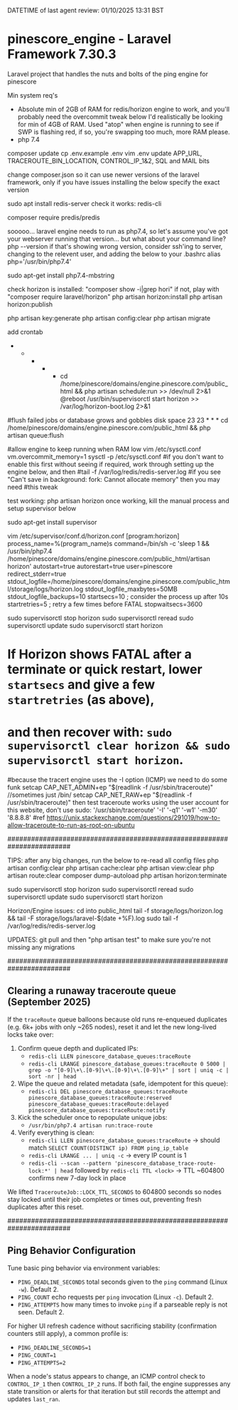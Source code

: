 DATETIME of last agent review: 01/10/2025 13:31 BST
# pinescore_engine - Laravel Framework 7.30.3
Laravel project that handles the nuts and bolts of the ping engine for pinescore

Min system req's
- Absolute min of 2GB of RAM for redis/horizon engine to work, and you'll probably need the overcommit tweak below
I'd realistically be looking for min of 4GB of RAM. Used "atop" when engine is running to see if SWP is flashing red,
if so, you're swapping too much, more RAM please.
- php 7.4

composer update
cp .env.example .env
vim .env
    update APP_URL, TRACEROUTE_BIN_LOCATION, CONTROL_IP_1&2, SQL and MAIL bits
    

change composer.json so it can use newer versions of the laravel framework, only if you have issues installing the below
    specify the exact version

sudo apt install redis-server
check it works: redis-cli

composer require predis/predis

sooooo... laravel engine needs to run as php7.4, so let's assume you've got your webserver running that version... but what about your command line?
php --version
if that's showing wrong version, consider ssh'ing to server, changing to the relevent user, and adding the below to your .bashrc
alias php='/usr/bin/php7.4'

sudo apt-get install php7.4-mbstring

check horizon is installed: "composer show -i|grep hori"
if not, play with "composer require laravel/horizon"
php artisan horizon:install
php artisan horizon:publish

php artisan key:generate
php artisan config:clear
php artisan migrate

add crontab
* * * * * cd /home/pinescore/domains/engine.pinescore.com/public_html && php artisan schedule:run >> /dev/null 2>&1
@reboot /usr/bin/supervisorctl start horizon >> /var/log/horizon-boot.log 2>&1

#flush failed jobs or database grows and gobbles disk space
23 23 * * * cd /home/pinescore/domains/engine.pinescore.com/public_html && php artisan queue:flush

#allow engine to keep running when RAM low
vim /etc/sysctl.conf
vm.overcommit_memory=1
sysctl -p /etc/sysctl.conf
#if you don't want to enable this first without seeing if required, work through setting up the engine below, and then
#tail -f /var/log/redis/redis-server.log #if you see "Can't save in background: fork: Cannot allocate memory" then you may need
#this tweak

test working: php artisan horizon
once working, kill the manual process and setup supervisor below

sudo apt-get install supervisor

vim /etc/supervisor/conf.d/horizon.conf
[program:horizon]
process_name=%(program_name)s
command=/bin/sh -c 'sleep 1 && /usr/bin/php7.4 /home/pinescore/domains/engine.pinescore.com/public_html/artisan horizon'
autostart=true
autorestart=true
user=pinescore
redirect_stderr=true
stdout_logfile=/home/pinescore/domains/engine.pinescore.com/public_html/storage/logs/horizon.log
stdout_logfile_maxbytes=50MB
stdout_logfile_backups=10
startsecs=10 ; consider the process up after 10s
startretries=5 ; retry a few times before FATAL
stopwaitsecs=3600

sudo supervisorctl stop horizon
sudo supervisorctl reread
sudo supervisorctl update
sudo supervisorctl start horizon

# If Horizon shows FATAL after a terminate or quick restart, lower `startsecs` and give a few `startretries` (as above),
# and then recover with: `sudo supervisorctl clear horizon && sudo supervisorctl start horizon`.

#because the tracert engine uses the -I option (ICMP) we need to do some funk
setcap CAP_NET_ADMIN+ep "$(readlink -f /usr/sbin/traceroute)" //sometimes just /bin/
setcap CAP_NET_RAW+ep "$(readlink -f /usr/sbin/traceroute)"
then test traceroute works using the user account for this website, don't use sudo:
'/usr/sbin/traceroute' '-I' '-q1' '-w1' '-m30' '8.8.8.8'
#ref https://unix.stackexchange.com/questions/291019/how-to-allow-traceroute-to-run-as-root-on-ubuntu

########################################################################

TIPS: after any big changes, run the below to re-read all config files
php artisan config:clear
php artisan cache:clear
php artisan view:clear
php artisan route:clear
composer dump-autoload
php artisan horizon:terminate

sudo supervisorctl stop horizon
sudo supervisorctl reread
sudo supervisorctl update
sudo supervisorctl start horizon

Horizon/Engine issues:
cd into public_html
tail -f storage/logs/horizon.log && tail -F storage/logs/laravel-$(date +%F).log
sudo tail -f /var/log/redis/redis-server.log

UPDATES: git pull and then "php artisan test" to make sure you're not missing any migrations 

########################################################################

## Clearing a runaway traceroute queue (September 2025)

If the `traceRoute` queue balloons because old runs re-enqueued duplicates (e.g. 6k+ jobs with only ~265 nodes), reset it and let the new long-lived locks take over:

1. Confirm queue depth and duplicated IPs:
   - `redis-cli LLEN pinescore_database_queues:traceRoute`
   - `redis-cli LRANGE pinescore_database_queues:traceRoute 0 5000 | grep -o "[0-9]\+\.[0-9]\+\.[0-9]\+\.[0-9]\+" | sort | uniq -c | sort -nr | head`
2. Wipe the queue and related metadata (safe, idempotent for this queue):
   - `redis-cli DEL pinescore_database_queues:traceRoute pinescore_database_queues:traceRoute:reserved pinescore_database_queues:traceRoute:delayed pinescore_database_queues:traceRoute:notify`
3. Kick the scheduler once to repopulate unique jobs:
   - `/usr/bin/php7.4 artisan run:trace-route`
4. Verify everything is clean:
   - `redis-cli LLEN pinescore_database_queues:traceRoute` → should match `SELECT COUNT(DISTINCT ip) FROM ping_ip_table`
   - `redis-cli LRANGE ... | uniq -c` → every IP count is 1
   - `redis-cli --scan --pattern 'pinescore_database_trace-route-lock:*' | head` followed by `redis-cli TTL <lock>` → TTL ~604800 confirms new 7-day lock in place

We lifted `TracerouteJob::LOCK_TTL_SECONDS` to 604800 seconds so nodes stay locked until their job completes or times out, preventing fresh duplicates after this reset.

########################################################################

## Ping Behavior Configuration

Tune basic ping behavior via environment variables:
- `PING_DEADLINE_SECONDS` total seconds given to the `ping` command (Linux `-w`). Default 2.
- `PING_COUNT` echo requests per `ping` invocation (Linux `-c`). Default 2.
- `PING_ATTEMPTS` how many times to invoke `ping` if a parseable reply is not seen. Default 2.

For higher UI refresh cadence without sacrificing stability (confirmation counters still apply), a common profile is:
- `PING_DEADLINE_SECONDS=1`
- `PING_COUNT=1`
- `PING_ATTEMPTS=2`

When a node's status appears to change, an ICMP control check to `CONTROL_IP_1` then `CONTROL_IP_2` runs. If both fail, the engine suppresses any state transition or alerts for that iteration but still records the attempt and updates `last_ran`.
